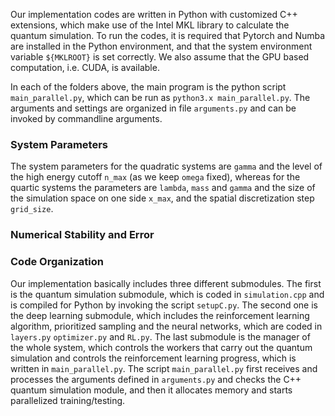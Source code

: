 Our implementation codes are written in Python with customized C++ extensions, which make use of the Intel MKL library to calculate the quantum simulation. To run the codes, it is required that Pytorch and Numba are installed in the Python environment, and that the system environment variable ```${MKLROOT}``` is set correctly.
We also assume that the GPU based computation, i.e. CUDA, is available. 

In each of the folders above, the main program is the python script ```main_parallel.py```, which can be run as ```python3.x main_parallel.py```. The arguments and settings are organized in file ```arguments.py``` and can be invoked by commandline arguments.

### System Parameters
The system parameters for the quadratic systems are ```gamma``` and the level of the high energy cutoff ```n_max``` (as we keep ```omega``` fixed), whereas for the quartic systems the parameters are ```lambda```, ```mass``` and ```gamma``` and the size of the simulation space on one side ```x_max```, and the spatial discretization step ```grid_size```. 

### Numerical Stability and Error

### Code Organization
Our implementation basically includes three different submodules. The first is the quantum simulation submodule, which is coded in ```simulation.cpp``` and is compiled for Python by invoking the script ```setupC.py```. The second one is the deep learning submodule, which includes the reinforcement learning algorithm, prioritized sampling and the neural networks, which are coded in ```layers.py``` ```optimizer.py``` and ```RL.py```. The last submodule is the manager of the whole system, which controls the workers that carry out the quantum simulation and controls the reinforcement learning progress, which is written in ```main_parallel.py```. 
The script ```main_parallel.py``` first receives and processes the arguments defined in ```arguments.py``` and checks the C++ quantum simulation module, and then it allocates memory and starts parallelized training/testing.
